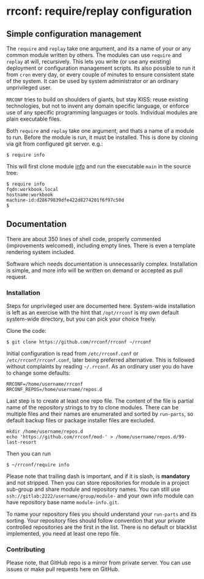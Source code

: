 rrconf: require/replay configuration
====================================

Simple configuration management
-------------------------------

The `require` and `replay` take one argument, and its a name of your or any common module written by others. The modules can use `require` and `replay` at will, recursively. This lets you write (or use any existing) deployment or configuration management scripts. Its also possible to run it from `cron` every day, or every couple of minutes to ensure consistent state of the system. It can be used by system administrator or an ordinary unprivileged user.

`RRCONF` tries to build on shoulders of giants, but stay KISS: reuse existing technologies, but not to invent any domain specific language, or enforce use of any specific programming languages or tools. Individual modules are plain executable files.

Both `require` and `replay` take one argument, and thats a name of a module to run. Before the module is run, it must be installed. This is done by cloning via git from configured git server. e.g.:

```
$ require info
```

This will first clone module [info](https://gitbub.com/rrconf/info.git) and run the executable `main` in the source tree:

```
$ require info
fqdn:workbook.local
hostname:workbook
machine-id:d28679839dfe422d8274201f6f97c50d
$
```

Documentation
-------------

There are about 350 lines of shell code, properly commented (improvements welcomed), including empty lines. There is even a template rendering system included.

Software which needs documentation is unnecessarily complex. Installation is simple, and more info will be written on demand or accepted as pull request.

### Installation

Steps for unprivileged user are documented here. System-wide installation is left as an exercise with the hint that `/opt/rrconf` is my own default system-wide directory, but you can pick your choice freely.

Clone the code:

```
$ git clone https://github.com/rrconf/rrconf ~/rrconf
```

Initial configuration is read from `/etc/rrconf.conf` or `/etc/rrconf/rrconf.conf`, later being preferred alternative. This is followed without complaints by reading `~/.rrconf`. As an ordinary user you do have to change some defaults:

```
RRCONF=/home/username/rrconf
RRCONF_REPOS=/home/username/repos.d
```

Last step is to create at least one repo file. The content of the file is partial name of the repository strings to try to clone modules. There can be multiple files and their names are enumerated and sorted by `run-parts`, so default backup files or package installer files are excluded.

```
mkdir /home/username/repos.d
echo 'https://github.com/rrconf/mod-' > /home/username/repos.d/99-last-resort
```

Then you can run

```
$ ~/rrconf/require info
```

Please note that trailing dash is important, and if it is slash, is **mandatory** and not stripped. Then you can store repositories for module in a project sub-group and share module and repository names. You can still use `ssh://gitlab:2222/username/group/module-` and your own info module can have repository base name `module-info.git`.

To name your repository files you should understand your `run-parts` and its sorting. Your repository files should follow convention that your private controlled repositories are the first in the list. There is no default or blacklist implemented, you need at least one repo file.

### Contributing

Please note, that GitHub repo is a mirror from private server. You can use issues or make pull requests here on GitHub.
